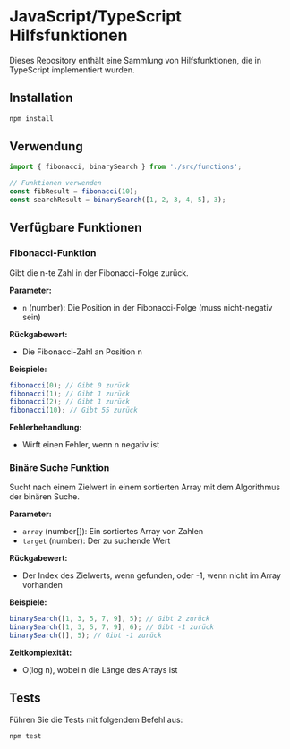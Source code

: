 # JavaScript/TypeScript Hilfsfunktionen

Dieses Repository enthält eine Sammlung von Hilfsfunktionen, die in TypeScript implementiert wurden.

## Installation

```bash
npm install
```

## Verwendung

```typescript
import { fibonacci, binarySearch } from './src/functions';

// Funktionen verwenden
const fibResult = fibonacci(10);
const searchResult = binarySearch([1, 2, 3, 4, 5], 3);
```

## Verfügbare Funktionen

### Fibonacci-Funktion

Gibt die n-te Zahl in der Fibonacci-Folge zurück.

**Parameter:**
- `n` (number): Die Position in der Fibonacci-Folge (muss nicht-negativ sein)

**Rückgabewert:**
- Die Fibonacci-Zahl an Position n

**Beispiele:**

```typescript
fibonacci(0); // Gibt 0 zurück
fibonacci(1); // Gibt 1 zurück
fibonacci(2); // Gibt 1 zurück
fibonacci(10); // Gibt 55 zurück
```

**Fehlerbehandlung:**
- Wirft einen Fehler, wenn n negativ ist

### Binäre Suche Funktion

Sucht nach einem Zielwert in einem sortierten Array mit dem Algorithmus der binären Suche.

**Parameter:**
- `array` (number[]): Ein sortiertes Array von Zahlen
- `target` (number): Der zu suchende Wert

**Rückgabewert:**
- Der Index des Zielwerts, wenn gefunden, oder -1, wenn nicht im Array vorhanden

**Beispiele:**

```typescript
binarySearch([1, 3, 5, 7, 9], 5); // Gibt 2 zurück
binarySearch([1, 3, 5, 7, 9], 6); // Gibt -1 zurück
binarySearch([], 5); // Gibt -1 zurück
```

**Zeitkomplexität:**
- O(log n), wobei n die Länge des Arrays ist

## Tests

Führen Sie die Tests mit folgendem Befehl aus:

```bash
npm test
```

